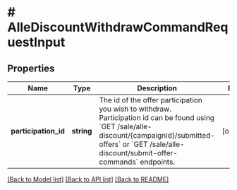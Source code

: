 # # AlleDiscountWithdrawCommandRequestInput

## Properties

Name | Type | Description | Notes
------------ | ------------- | ------------- | -------------
**participation_id** | **string** | The id of the offer participation you wish to withdraw. Participation id can be found using &#x60;GET /sale/alle-discount/{campaignId}/submitted-offers&#x60; or &#x60;GET /sale/alle-discount/submit-offer-commands&#x60; endpoints. | [optional]

[[Back to Model list]](../../README.md#models) [[Back to API list]](../../README.md#endpoints) [[Back to README]](../../README.md)
